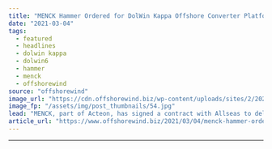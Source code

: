 ```yaml
---
title: "MENCK Hammer Ordered for DolWin Kappa Offshore Converter Platform"
date: "2021-03-04"
tags: 
  - featured
  - headlines
  - dolwin kappa
  - dolwin6
  - hammer
  - menck
  - offshorewind
source: "offshorewind"
image_url: "https://cdn.offshorewind.biz/wp-content/uploads/sites/2/2021/03/04121003/MENCK.jpg"
image_fp: "/assets/img/post_thumbnails/54.jpg"
lead: "MENCK, part of Acteon, has signed a contract with Allseas to deliver pile-driving and"
article_url: "https://www.offshorewind.biz/2021/03/04/menck-hammer-ordered-for-dolwin-kappa-offshore-converter-platform/"
---
```


---

